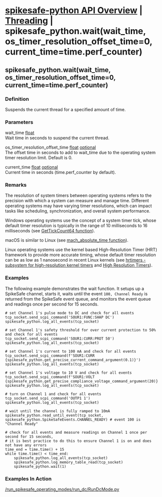 # [spikesafe-python API Overview](/spikesafe_python_lib_docs/README.md) | [Threading](/spikesafe_python_lib_docs/Threading/README.md) | spikesafe_python.wait(wait_time, os_timer_resolution_offset_time=0, current_time=time.perf_counter)

## spikesafe_python.wait(wait_time, os_timer_resolution_offset_time=0, current_time=time.perf_counter)

### Definition
Suspends the current thread for a specified amount of time.

### Parameters
wait_time [float](https://docs.python.org/3/library/functions.html#float)  
Wait time in seconds to suspend the current thread.

os_timer_resolution_offset_time [float](https://docs.python.org/3/library/functions.html#float) [optional](https://docs.python.org/3/library/typing.html#typing.Optional)  
The offset time in seconds to add to wait_time due to the operating system timer resolution limit. Default is 0.

current_time [float](https://docs.python.org/3/library/functions.html#float) [optional](https://docs.python.org/3/library/typing.html#typing.Optional)    
Current time in seconds (time.perf_counter by default).

### Remarks
The resolution of system timers between operating systems refers to the precision with which a system can measure and manage time. Different operating systems may have varying timer resolutions, which can impact tasks like scheduling, synchronization, and overall system performance.

Windows operating systems use the concept of a system timer tick, whose default timer resolution is typically in the range of 10 milliseconds to 16 milliseconds (see [GetTickCount64 function](https://learn.microsoft.com/en-us/windows/win32/api/sysinfoapi/nf-sysinfoapi-gettickcount64)).

macOS is similar to Linux (see [mach_absolute_time function](https://developer.apple.com/documentation/kernel/1462446-mach_absolute_time)).

Linux operating systems use the kernel based High-Resolution Timer (HRT) framework to provide more accurate timing, whose default timer resolution can be as low as 1 nanosecond in recent Linux kernels (see [hrtimers - subsystem for high-resolution kernel timers](https://docs.kernel.org/timers/hrtimers.html) and [High Resolution Timers](https://elinux.org/High_Resolution_Timers#:~:text=Currently%2C%20timers%20in%20Linux%20are,milliseconds%20on%20most%20embedded%20platforms.)).

### Examples
The following example demonstrates the wait function. It setups up a SpikeSafe channel, starts it, waits until the event `100, Channel Ready` is returned from the SpikeSafe event queue, and monitors the event queue and readings once per second for 15 seconds.
```
# set Channel 1's pulse mode to DC and check for all events
tcp_socket.send_scpi_command('SOUR1:FUNC:SHAP DC')    
spikesafe_python.log_all_events(tcp_socket)

# set Channel 1's safety threshold for over current protection to 50% and check for all events
tcp_socket.send_scpi_command('SOUR1:CURR:PROT 50')    
spikesafe_python.log_all_events(tcp_socket) 

# set Channel 1's current to 100 mA and check for all events
tcp_socket.send_scpi_command(f'SOUR1:CURR {spikesafe_python.get_precise_current_command_argument(0.1)}')         
spikesafe_python.log_all_events(tcp_socket)  

# set Channel 1's voltage to 10 V and check for all events
tcp_socket.send_scpi_command(f'SOUR1:VOLT {spikesafe_python.get_precise_compliance_voltage_command_argument(20)}')         
spikesafe_python.log_all_events(tcp_socket) 

# turn on Channel 1 and check for all events
tcp_socket.send_scpi_command('OUTP1 1')               
spikesafe_python.log_all_events(tcp_socket)                            

# wait until the channel is fully ramped to 10mA
spikesafe_python.read_until_event(tcp_socket, spikesafe_python.SpikeSafeEvents.CHANNEL_READY) # event 100 is "Channel Ready"

# check for all events and measure readings on Channel 1 once per second for 15 seconds,
# it is best practice to do this to ensure Channel 1 is on and does not have any errors
time_end = time.time() + 15                         
while time.time() < time_end:                       
    spikesafe_python.log_all_events(tcp_socket)
    spikesafe_python.log_memory_table_read(tcp_socket)
    spikesafe_python.wait(1)   
```

### Examples In Action
[/run_spikesafe_operating_modes/run_dc/RunDcMode.py](/run_spikesafe_operating_modes/run_dc/RunDcMode.py)